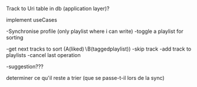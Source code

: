 Track to Uri table in db (application layer)?

implement useCases

-Synchronise profile (only playlist where i can write)
-toggle a playlist for sorting


-get next tracks to sort (A(liked)∖B(taggedplaylist))
-skip track
-add track to playlists
-cancel last operation

-suggestion???

determiner ce qu'il reste a trier (que se passe-t-il lors de la sync)
